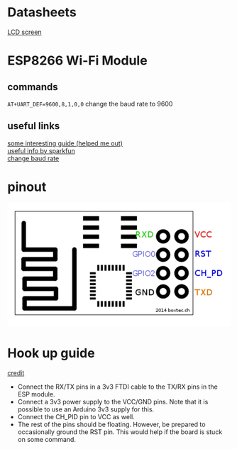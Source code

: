 # Datasheets
[LCD screen](https://www.sparkfun.com/datasheets/LCD/HD44780.pdf)

# ESP8266 Wi-Fi Module
## commands
`AT+UART_DEF=9600,8,1,0,0` change the baud rate to 9600 
## useful links
[some interesting guide (helped me out)](http://rancidbacon.com/files/kiwicon8/ESP8266_WiFi_Module_Quick_Start_Guide_v_1.0.4.pdf)  
[useful info by sparkfun](https://cdn.sparkfun.com/assets/learn_tutorials/4/0/3/4A-ESP8266__AT_Instruction_Set__EN_v0.30.pdf)  
[change baud rate](http://arduino.stackexchange.com/questions/24156/how-to-change-baudrate-of-esp8622-12e-permanently)  

# pinout
![pinout](https://github.com/Babtsov/learning/blob/master/wifi_mod/Screenshot%202016-11-02%2000.02.48.png)

# Hook up guide
[credit](http://fab.cba.mit.edu/classes/863.14/tutorials/Programming/serialwifi.html)  
* Connect the RX/TX pins in a 3v3 FTDI cable to the TX/RX pins in the ESP module.
* Connect a 3v3 power supply to the VCC/GND pins. Note that it is possible to use an Arduino 3v3 supply for this.
* Connect the CH_PID pin to VCC as well.
* The rest of the pins should be floating. However, be prepared to occasionally ground the RST pin. This would help if the board is stuck on some command.  
